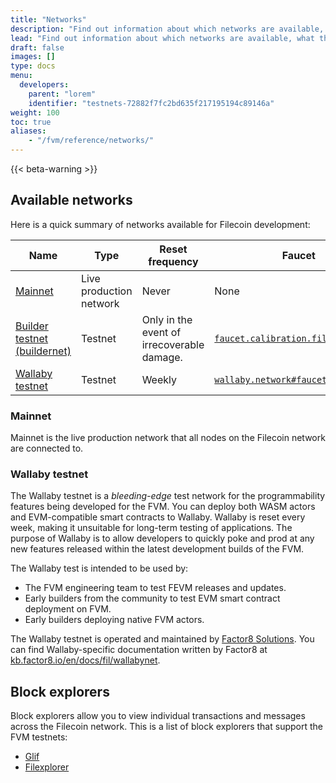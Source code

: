 ```yaml
---
title: "Networks"
description: "Find out information about which networks are available, what their scheduled uptime is, and how you can connect to each network."
lead: "Find out information about which networks are available, what their scheduled uptime is, and how you can connect to each network."
draft: false
images: []
type: docs
menu:
  developers:
    parent: "lorem"
    identifier: "testnets-72882f7fc2bd635f217195194c89146a"
weight: 100
toc: true
aliases:
    - "/fvm/reference/networks/"
---
```


{{< beta-warning >}}

## Available networks

Here is a quick summary of networks available for Filecoin development:

| Name | Type | Reset frequency | Faucet |
| ---- | ---- | --------------- | ------ |
| [Mainnet](#mainnet) | Live production network | Never | None |
| [Builder testnet (buildernet)](#mainnet) | Testnet | Only in the event of irrecoverable damage. | [`faucet.calibration.fildev.network`](https://faucet.calibration.fildev.network/) |
| [Wallaby testnet](#wallaby-testnet) | Testnet | Weekly | [`wallaby.network#faucet`](https://wallaby.network/#faucet)

### Mainnet

Mainnet is the live production network that all nodes on the Filecoin network are connected to.

### Wallaby testnet

The Wallaby testnet is a _bleeding-edge_ test network for the programmability features being developed for the FVM. You can deploy both WASM actors and EVM-compatible smart contracts to Wallaby. Wallaby is reset every week, making it unsuitable for long-term testing of applications. The purpose of Wallaby is to allow developers to quickly poke and prod at any new features released within the latest development builds of the FVM.

The Wallaby test is intended to be used by:

- The FVM engineering team to test FEVM releases and updates.
- Early builders from the community to test EVM smart contract deployment on FVM.
- Early builders deploying native FVM actors.

The Wallaby testnet is operated and maintained by [Factor8 Solutions](https://github.com/Factor8Solutions). You can find Wallaby-specific documentation written by Factor8 at [kb.factor8.io/en/docs/fil/wallabynet](https://kb.factor8.io/en/docs/fil/wallabynet).

## Block explorers

Block explorers allow you to view individual transactions and messages across the Filecoin network. This is a list of block explorers that support the FVM testnets:

- [Glif](https://explorer.glif.io/actor/?network=wallaby)
- [Filexplorer](https://explorer.filmine.io/)
